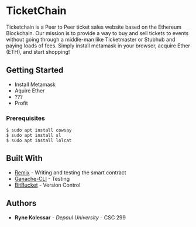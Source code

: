 # TicketChain

Ticketchain is a Peer to Peer ticket sales website based on the Ethereum Blockchain. 
Our mission is to provide a way to buy and sell tickets to events without going 
through a middle-man like Ticketmaster or Stubhub and paying loads of fees.
Simply install metamask in your browser, acquire Ether (ETH), and start shopping!

## Getting Started

- Install Metamask
- Aquire Ether
- ???
- Profit

### Prerequisites

```
$ sudo apt install cowsay
$ sudo apt install sl
$ sudo apt install lolcat
```

## Built With

* [Remix](https://remix.ethereum.org) - Writing and testing the smart contract
* [Ganache-CLI](https://github.com/trufflesuite/ganache-cli) - Testing
* [BitBucket](https://rometools.github.io/rome/) - Version Control


## Authors

* **Ryne Kolessar** - *Depaul University* - CSC 299
